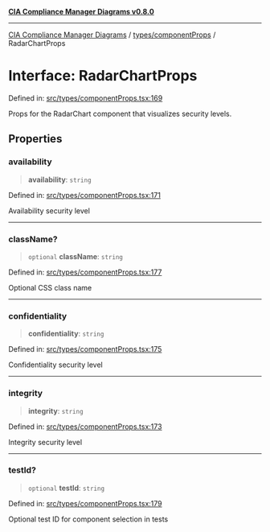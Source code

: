 [**CIA Compliance Manager Diagrams v0.8.0**](../../../README.md)

***

[CIA Compliance Manager Diagrams](../../../modules.md) / [types/componentProps](../README.md) / RadarChartProps

# Interface: RadarChartProps

Defined in: [src/types/componentProps.tsx:169](https://github.com/Hack23/cia-compliance-manager/blob/78912779fad2796d4afcf9e0a863cca80a66b25f/src/types/componentProps.tsx#L169)

Props for the RadarChart component that visualizes security levels.

## Properties

### availability

> **availability**: `string`

Defined in: [src/types/componentProps.tsx:171](https://github.com/Hack23/cia-compliance-manager/blob/78912779fad2796d4afcf9e0a863cca80a66b25f/src/types/componentProps.tsx#L171)

Availability security level

***

### className?

> `optional` **className**: `string`

Defined in: [src/types/componentProps.tsx:177](https://github.com/Hack23/cia-compliance-manager/blob/78912779fad2796d4afcf9e0a863cca80a66b25f/src/types/componentProps.tsx#L177)

Optional CSS class name

***

### confidentiality

> **confidentiality**: `string`

Defined in: [src/types/componentProps.tsx:175](https://github.com/Hack23/cia-compliance-manager/blob/78912779fad2796d4afcf9e0a863cca80a66b25f/src/types/componentProps.tsx#L175)

Confidentiality security level

***

### integrity

> **integrity**: `string`

Defined in: [src/types/componentProps.tsx:173](https://github.com/Hack23/cia-compliance-manager/blob/78912779fad2796d4afcf9e0a863cca80a66b25f/src/types/componentProps.tsx#L173)

Integrity security level

***

### testId?

> `optional` **testId**: `string`

Defined in: [src/types/componentProps.tsx:179](https://github.com/Hack23/cia-compliance-manager/blob/78912779fad2796d4afcf9e0a863cca80a66b25f/src/types/componentProps.tsx#L179)

Optional test ID for component selection in tests
